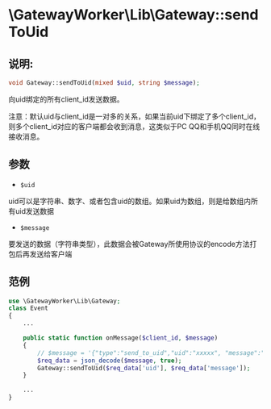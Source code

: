 # \GatewayWorker\Lib\Gateway::sendToUid

## 说明:
```php
void Gateway::sendToUid(mixed $uid, string $message);
```

向uid绑定的所有client_id发送数据。

注意：默认uid与client_id是一对多的关系，如果当前uid下绑定了多个client_id，则多个client_id对应的客户端都会收到消息，这类似于PC QQ和手机QQ同时在线接收消息。

## 参数

* ```$uid```

uid可以是字符串、数字、或者包含uid的数组。如果uid为数组，则是给数组内所有uid发送数据

* ```$message```

要发送的数据（字符串类型），此数据会被Gateway所使用协议的encode方法打包后再发送给客户端

## 范例
```php
use \GatewayWorker\Lib\Gateway;
class Event
{
    ...

    public static function onMessage($client_id, $message)
    {
        // $message = '{"type":"send_to_uid","uid":"xxxxx", "message":"...."}'
        $req_data = json_decode($message, true);
        Gateway::sendToUid($req_data['uid'], $req_data['message']);
    }

    ...
}

```
